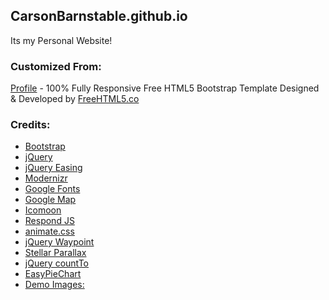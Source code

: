 ## CarsonBarnstable.github.io
Its my Personal Website!

### Customized From:
[Profile](https://freehtml5.co/profile-free-html5-bootstrap-template-for-personal-and-vcard-resume-websites/) - 100% Fully Responsive Free HTML5 Bootstrap Template
Designed & Developed by [FreeHTML5.co](http://freehtml5.co/)

### Credits:
- [Bootstrap](http://getbootstrap.com/)
- [jQuery](http://jquery.com/)
- [jQuery Easing](http://gsgd.co.uk/sandbox/jquery/easing/)
- [Modernizr](http://modernizr.com/)
- [Google Fonts](https://www.google.com/fonts/)
- [Google Map](http://maps.google.com/)
- [Icomoon](https://icomoon.io/app/)
- [Respond JS](https://github.com/scottjehl/Respond/blob/master/LICENSE-MIT)
- [animate.css](http://daneden.me/animate)
- [jQuery Waypoint](https://github.com/imakewebthings/waypoints/blog/master/licenses.txt)
- [Stellar Parallax](http://markdalgleish.com/projects/stellar.js/)
- [jQuery countTo](http://www.owlcarousel.owlgraphic.com/)
- [EasyPieChart](https://github.com/rendro/easy-pie-chart)
- [Demo Images:](http://unsplash.com)
